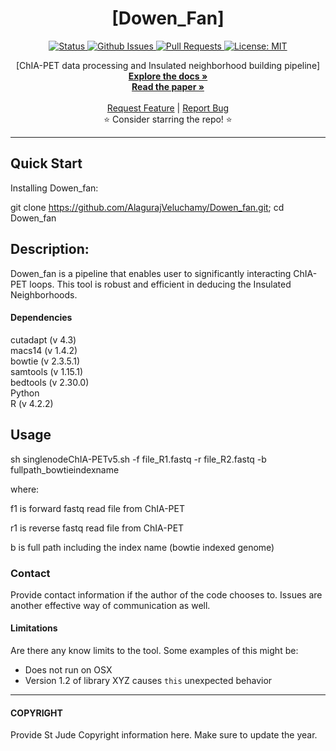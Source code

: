 <p align="center">

  <h1 align="center">
    [Dowen_Fan]
  </h1>

  <p align="center">
   <a href="https://github.com/stjudecloud/bioinformatics-tool-template" target="_blank">
     <img alt="Status"
          src="https://img.shields.io/badge/status-active-success.svg" />
   </a>
   <a href="https://github.com/stjudecloud/bioinformatics-tool-template/issues" target="_blank">
     <img alt="Github Issues"
          src="https://img.shields.io/github/issues/stjudecloud/bioinformatics-tool-template"  />
   </a>
   <a href="https://github.com/stjudecloud/bioinformatics-tool-template/pulls"  target="_blank">
     <img alt="Pull Requests"
          src="https://img.shields.io/github/issues-pr/stjudecloud/bioinformatics-tool-template"  />
   </a>
   <a href="https://github.com/stjudecloud/bioinformatics-tool-template/blob/main/LICENSE.md" target="_blank">
     <img alt="License: MIT"
          src="https://img.shields.io/badge/License-MIT-blue.svg" />
   </a>
  </p>


  <p align="center">
   [ChIA-PET data processing and Insulated neighborhood building pipeline] 
   <br />
   <a href="#"><strong>Explore the docs »</strong></a>
   <br />
   <a href="#"><strong>Read the paper »</strong></a>
   <br />
   <br />
   <a href="https://github.com/stjudecloud/bioinformatics-tool-template/issues/new?assignees=&labels=&template=feature_request.md&title=Descriptive%20Title&labels=enhancement">Request Feature</a>
    | 
   <a href="https://github.com/stjudecloud/bioinformatics-tool-template/issues/new?assignees=&labels=&template=bug_report.md&title=Descriptive%20Title&labels=bug">Report Bug</a>
   <br />
    ⭐ Consider starring the repo! ⭐
   <br />
  </p>
</p>

---
## Quick Start
Installing Dowen_fan:

git clone https://github.com/AlagurajVeluchamy/Dowen_fan.git; cd Dowen_fan

## Description:

Dowen_fan is a pipeline that enables user to significantly interacting ChIA-PET loops. This tool is robust and efficient in deducing the Insulated Neighborhoods.

#### Dependencies
cutadapt (v 4.3) 
   <br />
macs14 (v 1.4.2) 
   <br />
bowtie (v 2.3.5.1) 
   <br />
samtools (v 1.15.1) 
   <br />
bedtools (v 2.30.0) 
   <br />
Python 
   <br />
R (v 4.2.2) 
   <br />

## Usage  

sh singlenodeChIA-PETv5.sh -f file_R1.fastq -r file_R2.fastq -b fullpath_bowtieindexname  

where: 

f1 is forward fastq read file from ChIA-PET 

r1 is reverse fastq read file from ChIA-PET 

b is full path including the index name (bowtie indexed genome) 

### Contact
Provide contact information if the author of the code chooses to.  Issues are another effective way of communication as well.

#### Limitations
Are there any know limits to the tool.  Some examples of this might be:
  - Does not run on OSX
  - Version 1.2 of library XYZ causes `this` unexpected behavior
---
#### COPYRIGHT 
Provide St Jude Copyright information here.  Make sure to update the year.
